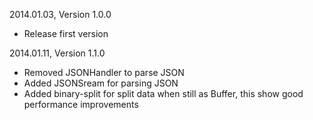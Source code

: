 2014.01.03, Version 1.0.0

* Release first version

2014.01.11, Version 1.1.0

* Removed JSONHandler to parse JSON
* Added JSONSream for parsing JSON
* Added binary-split for split data when still as Buffer, this show good performance improvements